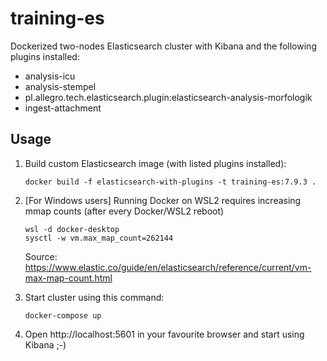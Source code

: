 # training-es

Dockerized two-nodes Elasticsearch cluster with Kibana and the following plugins installed:
- analysis-icu
- analysis-stempel
- pl.allegro.tech.elasticsearch.plugin:elasticsearch-analysis-morfologik
- ingest-attachment

## Usage
1. Build custom Elasticsearch image (with listed plugins installed):
   ```
   docker build -f elasticsearch-with-plugins -t training-es:7.9.3 .
   ```

1. \[For Windows users\] Running Docker on WSL2 requires increasing mmap counts (after every Docker/WSL2 reboot)
   ```
   wsl -d docker-desktop
   sysctl -w vm.max_map_count=262144
   ```
   Source: https://www.elastic.co/guide/en/elasticsearch/reference/current/vm-max-map-count.html

1. Start cluster using this command:
   ```
   docker-compose up
   ```

1. Open http://localhost:5601 in your favourite browser and start using Kibana ;-)
